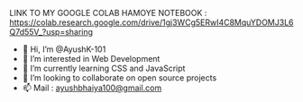 LINK TO MY GOOGLE COLAB HAMOYE NOTEBOOK : https://colab.research.google.com/drive/1gj3WCg5ERwI4C8MquYDOMJ3L6Q7d55V_?usp=sharing

- 👋 Hi, I’m @AyushK-101
- 👀 I’m interested in Web Development
- 🌱 I’m currently learning CSS and JavaScript
- 💞️ I’m looking to collaborate on open source projects
- 📫 Mail : ayushbhaiya100@gmail.com



